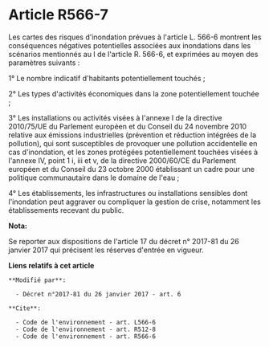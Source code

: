 # Article R566-7

Les cartes des risques d'inondation prévues à l'article L. 566-6 montrent les conséquences négatives potentielles associées
aux inondations dans les scénarios mentionnés au I de l'article R. 566-6, et exprimées au moyen des paramètres suivants :

1° Le nombre indicatif d'habitants potentiellement touchés ;

2° Les types d'activités économiques dans la zone potentiellement touchée ;

3° Les installations ou activités visées à l'annexe I de la directive 2010/75/UE du Parlement européen et du Conseil du 24
novembre 2010 relative aux émissions industrielles (prévention et réduction intégrées de la pollution), qui sont susceptibles
de provoquer une pollution accidentelle en cas d'inondation, et les zones protégées potentiellement touchées visées à
l'annexe IV, point 1 i, iii et v, de la directive 2000/60/CE du Parlement européen et du Conseil du 23 octobre 2000
établissant un cadre pour une politique communautaire dans le domaine de l'eau ;

4° Les établissements, les infrastructures ou installations sensibles dont l'inondation peut aggraver ou compliquer la
gestion de crise, notamment les établissements recevant du public.

**Nota:**

Se reporter aux dispositions de l'article 17 du décret n° 2017-81 du 26 janvier 2017 qui précisent les réserves d'entrée en
vigueur.

**Liens relatifs à cet article**

	**Modifié par**:

	  - Décret n°2017-81 du 26 janvier 2017 - art. 6

	**Cite**:

	  - Code de l'environnement - art. L566-6
	  - Code de l'environnement - art. R512-8
	  - Code de l'environnement - art. R566-6
